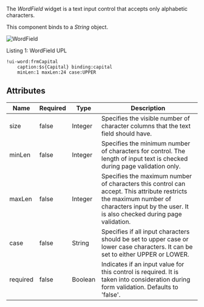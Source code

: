 The _WordField_ widget is a text input control that accepts only alphabetic characters. 

This component binds to a _String_ object. 

<img src="images/webcomponents/controls/wordfield.png" alt="WordField" align="center">

Listing 1: WordField UPL

```upl
!ui-word:frmCapital
    caption:$s{Capital} binding:capital
    minLen:1 maxLen:24 case:UPPER
```

## Attributes

| Name | Required | Type | Description |
|------|----------|------|-------------|
| size | false | Integer | Specifies the visible number of character columns that the text field should have. |
| minLen | false | Integer | Specifies the minimum number of characters for control. The length of input text is checked during page validation only. |
| maxLen | false | Integer | Specifies the maximum number of characters this control can accept. This attribute restricts the maximum number of characters input by the user. It is also checked during page validation. |
| case | false | String | Specifies if all input characters should be set to upper case or lower case characters. It can be set to either UPPER or LOWER. |
| required | false | Boolean | Indicates if an input value for this control is required. It is taken into consideration during form validation. Defaults to 'false'. |